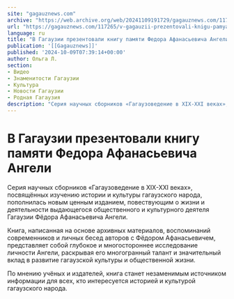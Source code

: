 ```yaml
---
site: "gagauznews.com"
archive: "https://web.archive.org/web/20241109191729/gagauznews.com/117265/v-gagauzii-prezentovali-knigu-pamyati-fedora-afanasevicha-angeli.html"
url: "https://gagauznews.com/117265/v-gagauzii-prezentovali-knigu-pamyati-fedora-afanasevicha-angeli.html"
language: ru
title: "В Гагаузии презентовали книгу памяти Федора Афанасьевича Ангели"
publication: '[[Gagauznews]]'
published: '2024-10-09T07:39:14+00:00'
author: Ольга Л.
section:
- Видео
- Знаменитости Гагаузии
- Культура
- Новости Гагаузии
- Родная Гагаузия
description: "Серия научных сборников «Гагаузоведение в XIX-XXI веках», посвящённых изучению истории и культуры гагаузского народа, пополнилась новым ценным изданием, повествующим о жизни и деятельности выдающегося общественного и культурного деятеля Гагаузии Фёдора Афанасьевича Ангели. Книга, написанная на основе архивных материалов, воспоминаний современников и личных бесед авторов с Фёдором Афанасьевичем, представляет собой глубокое и многостороннее исследование личности Ангели, раскрывая его многогранный талант и значительный вклад в развитие гагаузской культуры и общественной жизни. По мнению учёных и издателей, книга станет незаменимым источником информации для всех, кто интересуется историей и культурой гагаузского народа."
---
```


# В Гагаузии презентовали книгу памяти Федора Афанасьевича Ангели

Серия научных сборников «Гагаузоведение в XIX-XXI веках», посвящённых изучению истории и культуры гагаузского народа, пополнилась новым ценным изданием, повествующим о жизни и деятельности выдающегося общественного и культурного деятеля Гагаузии Фёдора Афанасьевича Ангели.

Книга, написанная на основе архивных материалов, воспоминаний современников и личных бесед авторов с Фёдором Афанасьевичем, представляет собой глубокое и многостороннее исследование личности Ангели, раскрывая его многогранный талант и значительный вклад в развитие гагаузской культуры и общественной жизни.

По мнению учёных и издателей, книга станет незаменимым источником информации для всех, кто интересуется историей и культурой гагаузского народа.